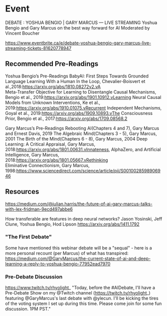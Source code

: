 # Event 
DEBATE : YOSHUA BENGIO | GARY MARCUS — LIVE STREAMING Yoshua Bengio and Gary Marcus on the best way forward for AI Moderated by Vincent Boucher

https://www.eventbrite.ca/e/debate-yoshua-bengio-gary-marcus-live-streaming-tickets-81620778947

## Recommended Pre-Readings

Yoshua Bengio’s Pre-Readings
BabyAI: First Steps Towards Grounded Language Learning With a Human In the Loop, Chevalier-Boisvert et al.,2018:https://arxiv.org/abs/1810.08272v2.vA  
Meta-Transfer   Objective   for   Learning   to   Disentangle   Causal   Mechanisms,  Bengio et al.,  2019:https://arxiv.org/abs/1901.10912.vLearning 
Neural Causal Models from Unknown Interventions, Ke et al., 2019:https://arxiv.org/abs/1910.01075.vRecurrent 
Independent Mechanisms, Goyal et al., 2019:https://arxiv.org/abs/1909.10893.vThe 
Consciousness Prior, Bengio et al., 2017:https://arxiv.org/abs/1709.08568.2  

Gary Marcus’s Pre-Readings
Rebooting AI(Chapters 4 and 7), Gary Marcus and Ernest Davis, 2019
The Algebraic Mind(Chapters 3 - 5), Gary Marcus, 2001
The Birth of the Mind(Chapters 6 - 8), Gary Marcus, 2004
Deep Learning: A Critical Appraisal, Gary Marcus, 2018:https://arxiv.org/abs/1801.00631.vInnateness, 
AlphaZero, and Artificial Intelligence, Gary Marcus, 2018:https://arxiv.org/abs/1801.05667.vRethinking  
Eliminative  Connectionism, Gary Marcus, 1998:https://www.sciencedirect.com/science/article/pii/S0010028598906946


## Resources

https://medium.com/@julian.harris/the-future-of-ai-gary-marcus-talks-with-lex-fridman-9ecd497abbe6 


How transferable are features in deep neural networks?
Jason Yosinski, Jeff Clune, Yoshua Bengio, Hod Lipson
https://arxiv.org/abs/1411.1792

### "The First Debate"
Some have mentioned this webinar debate will be a "sequal" - here is a more personal recount (per Marcus) of what has transpired:  https://medium.com/@GaryMarcus/the-current-state-of-ai-and-deep-learning-a-reply-to-yoshua-bengio-77952ead7970

### Pre-Debate Discussion
https://www.twitch.tv/rhyolight_
"Today, before the #AIDebate, I'll have a Pre-Debate Show on my @Twitch channel (https://twitch.tv/rhyolight_) featuring  @GaryMarcus's last debate with @ylecun. I'll be kicking the tires of the voting system I set up during this time. Please come join for some fun discussion. 1PM PST."
